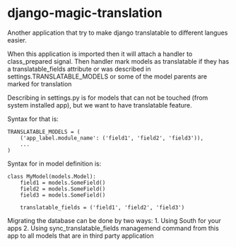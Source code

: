 django-magic-translation
========================

Another application that try to make django translatable to different langues easier.

When this application is imported then it will attach a handler to
class_prepared signal. Then handler mark models as translatable
if they has a translatable_fields attribute or was described in
settings.TRANSLATABLE_MODELS or some of the model parents are marked
for translation

Describing in settings.py is for models that can not be touched
(from system installed app), but we want to have translatable feature.

Syntax for that is:

    TRANSLATABLE_MODELS = (
        ('app_label.module_name': ('field1', 'field2', 'field3')),
        ...
    )


Syntax for in model definition is:

    class MyModel(models.Model):
        field1 = models.SomeField()
        field2 = models.SomeField()
        field3 = models.SomeField()

        translatable_fields = ('field1', 'field2', 'field3')


Migrating the database can be done by two ways:
    1. Using South for your apps
    2. Using sync_translatable_fields managemend command from this app to all
    models that are in third party application
